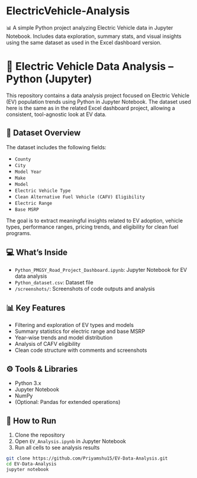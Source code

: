 # ElectricVehicle-Analysis
📊 A simple Python project analyzing Electric Vehicle data in Jupyter Notebook. Includes data exploration, summary stats, and visual insights using the same dataset as used in the Excel dashboard version.
# 🔋 Electric Vehicle Data Analysis – Python (Jupyter)

This repository contains a data analysis project focused on Electric Vehicle (EV) population trends using Python in Jupyter Notebook. The dataset used here is the same as in the related Excel dashboard project, allowing a consistent, tool-agnostic look at EV data.

## 📁 Dataset Overview

The dataset includes the following fields:

- `County`
- `City`
- `Model Year`
- `Make`
- `Model` 
- `Electric Vehicle Type`
- `Clean Alternative Fuel Vehicle (CAFV) Eligibility`
- `Electric Range`
- `Base MSRP` 

The goal is to extract meaningful insights related to EV adoption, vehicle types, performance ranges, pricing trends, and eligibility for clean fuel programs.

## 💻 What’s Inside

- `Python_PMGSY_Road_Project_Dashboard.ipynb`: Jupyter Notebook for EV data analysis
- `Python_dataset.csv`: Dataset file
- `/screenshots/`: Screenshots of code outputs and analysis


## 📊 Key Features

- Filtering and exploration of EV types and models  
- Summary statistics for electric range and base MSRP  
- Year-wise trends and model distribution  
- Analysis of CAFV eligibility  
- Clean code structure with comments and screenshots

## ⚙️ Tools & Libraries

- Python 3.x  
- Jupyter Notebook  
- NumPy  
- (Optional: Pandas for extended operations)

## 🚀 How to Run

1. Clone the repository  
2. Open `EV_Analysis.ipynb` in Jupyter Notebook  
3. Run all cells to see analysis results

```bash
git clone https://github.com/Priyamshu15/EV-Data-Analysis.git
cd EV-Data-Analysis
jupyter notebook
